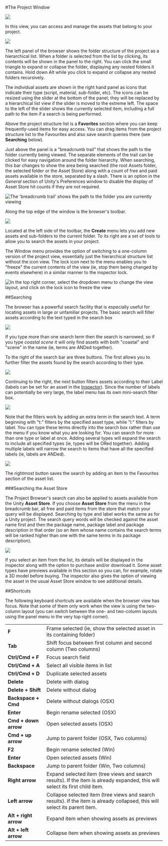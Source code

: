 #The Project Window

![](../uploads/Main/ProjectWindowCallout.png) 

In this view, you can access and manage the assets that belong to your project.

![](../uploads/Main/ProjectBrowser.png) 

The left panel of the browser shows the folder structure of the project as a hierarchical list. When a folder is selected from the list by clicking, its contents will be shown in the panel to the right. You can click the small triangle to expand or collapse the folder, displaying any nested folders it contains. Hold down Alt while you click to expand or collapse any nested folders recursively.

The individual assets are shown in the right hand panel as icons that indicate their type (script, material, sub-folder, etc). The icons can be resized using the slider at the bottom of the panel; they will be replaced by a hierarchical list view if the slider is moved to the extreme left. The space to the left of the slider shows the currently selected item, including a full path to the item if a search is being performed. 

Above the project structure list is a **Favorites** section where you can keep frequently-used items for easy access. You can drag items from the project structure list to the Favourites and also save search queries there (see **Searching** below).

Just above the panel is a "breadcrumb trail" that shows the path to the folder currently being viewed. The separate elements of the trail can be clicked for easy navigation around the folder hierarchy. When searching, this bar changes to show the area being searched (the root Assets folder, the selected folder or the Asset Store) along with a count of free and paid assets available in the store, separated by a slash. There is an option in the _General_ section of Unity's Preferences window to disable the display of Asset Store hit counts if they are not required.


![The 'breadcrumb trail' shows the path to the folder you are currently viewing](../uploads/Main/ProjBrowserBreadcrumbs.png) 

Along the top edge of the window is the browser's toolbar.


![](../uploads/Main/ProjBrowserToolbar.png) 

Located at the left side of the toolbar, the __Create__ menu lets you add new assets and sub-folders to the current folder. To its right are a set of tools to allow you to search the assets in your project.

The Window menu provides the option of switching to a one-column version of the project view, essentially just the hierarchical structure list without the icon view. The lock icon next to the menu enables you to "freeze" the current contents of the view (ie, stop them being changed by events elsewhere) in a similar manner to the inspector lock.

![In the top right corner, select the dropdown menu to change the view layout, and click on the lock icon to freeze the view ](../uploads/Main/ColumnLock.png) 

##Searching


The browser has a powerful search facility that is especially useful for locating assets in large or unfamiliar projects. The basic search will filter assets according to the text typed in the search box


![](../uploads/Main/ProjBrowserSearchBasic.png) 

If you type more than one search term then the search is narrowed, so if you type _coastal scene_ it will only find assets with both "coastal" and "scene" in the name (ie, terms are ANDed together).

To the right of the search bar are three buttons. The first allows you to further filter the assets found by the search according to their type.


![](../uploads/Main/ProjBrowserTypeMenu.png) 

Continuing to the right, the next button filters assets according to their Label (labels can be set for an asset in the [Inspector](UsingTheInspector)). Since the number of labels can potentially be very large, the label menu has its own mini-search filter box.


![](../uploads/Main/ProjBrowserLabelMenu.png) 

Note that the filters work by adding an extra term in the search text. A term beginning with "t:" filters by the specified asset type, while "l:" filters by label. You can type these terms directly into the search box rather than use the menu if you know what you are looking for. You can search for more than one type or label at once. Adding several types will expand the search to include all specified types (ie, types will be ORed together). Adding multiple labels will narrow the search to items that have all the specified labels (ie, labels are ANDed).


![](../uploads/Main/ProjBrowserSearchTypeAndLabel.png) 

The rightmost button saves the search by adding an item to the Favourites section of the asset list.

###Searching the Asset Store

The Project Browser's search can also be applied to assets available from the Unity __Asset Store__. If you choose __Asset Store__ from the menu in the breadcrumb bar, all free and paid items from the store that match your query will be displayed. Searching by type and label works the same as for a Unity project. The search query words will be checked against the asset name first and then the package name, package label and package description in that order (so an item whose name contains the search terms will be ranked higher than one with the same terms in its package description).


![](../uploads/Main/ProjBrowserAssetStoreSearch.png) 

If you select an item from the list, its details will be displayed in the inspector along with the option to purchase and/or download it. Some asset types have previews available in this section so you can, for example, rotate a 3D model before buying. The inspector also gives the option of viewing the asset in the usual Asset Store window to see additional details.



##Shortcuts


The following keyboard shortcuts are available when the browser view has focus. Note that some of them only work when the view is using the two-column layout (you can switch between the one- and two-column layouts using the panel menu in the very top right corner).


| | |
|:---|:---|
|**F** |Frame selected (ie, show the selected asset in its containing folder) |
|**Tab** |Shift focus between first column and second column (Two columns)|
|**Ctrl/Cmd + F** |Focus search field|
|**Ctrl/Cmd + A** |Select all visible items in list|
|**Ctrl/Cmd + D** |Duplicate selected assets|
|**Delete** |Delete with dialog|
|**Delete + Shift** |Delete without dialog|
|**Backspace + Cmd** |Delete without dialogs (OSX)|
|**Enter** |Begin rename selected (OSX)|
|**Cmd + down arrow** |Open selected assets (OSX)|
|**Cmd + up arrow** |Jump to parent folder (OSX, Two columns)|
|**F2** |Begin rename selected (Win)|
|**Enter** |Open selected assets (Win)|
|**Backspace** |Jump to parent folder (Win, Two columns)|
|**Right arrow** |Expand selected item (tree views and search results). If the item is already expanded, this will select its first child item. |
|**Left arrow** |Collapse selected item (tree views and search results). If the item is already collapsed, this will select its parent item. |
|**Alt + right arrow** |Expand item when showing assets as previews |
|**Alt + left arrow** |Collapse item when showing assets as previews |

